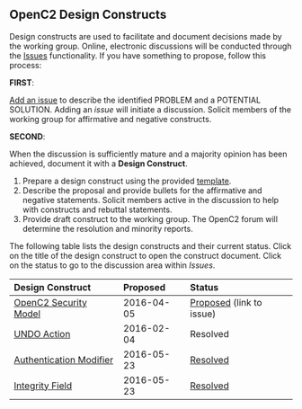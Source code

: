 ## OpenC2 Design Constructs

Design constructs are used to facilitate and document decisions made by the working group.  Online, electronic discussions will be conducted through the [Issues](https://github.com/OpenC2-org/openc2-working-group/issues) functionality.  If you have something to propose, follow this process:

**FIRST**:

[Add an issue](https://github.com/OpenC2-org/openc2-working-group/issues/new) to describe the identified PROBLEM and a POTENTIAL SOLUTION.  Adding an _issue_ will initiate a discussion.  Solicit members of the working group for affirmative and negative constructs.

**SECOND**:

When the discussion is sufficiently mature and a majority opinion has been achieved, document it with a **Design Construct**.

1. Prepare a design construct using the provided [template](https://github.com/OpenC2-org/openc2-working-group/blob/master/constructs/_construct-template.dotx?raw=true).
2. Describe the proposal and provide bullets for the affirmative and negative statements.  Solicit members active in the discussion to help with constructs and rebuttal statements.
3. Provide draft construct to the working group.  The OpenC2 forum will determine the resolution and minority reports.


The following table lists the design constructs and their current status.  Click on the title of the design construct to open the construct document.  Click on the status to go to the discussion area within _Issues_.

Design Construct | Proposed   | Status
:--------------- | :--------- | :-------
[OpenC2 Security Model](security-model.docx?raw=true) | 2016-04-05 | [Proposed](#) (link to issue)
[UNDO Action](undo-action.docx?raw=true)      | 2016-02-04 | Resolved
[Authentication Modifier](authentication-modifier.docx?raw=true) | 2016-05-23 | [Resolved](https://github.com/OpenC2-org/openc2-working-group/issues/5) |
[Integrity Field](integrity-field.docx?raw=true) | 2016-05-23 | [Resolved](https://github.com/OpenC2-org/openc2-working-group/issues/3)
